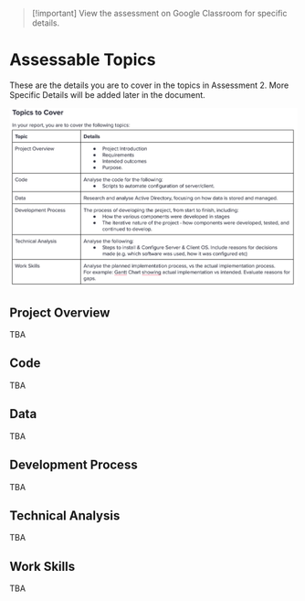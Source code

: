 
> [!important] View the assessment on Google Classroom for specific details.

# Assessable Topics 

These are the details you are to cover in the topics in Assessment 2. More Specific Details will be added later in the document.

![assessment2Topics](Cyber/2%20-%20Network%20Administration%20and%20Security/2024S2/_images/assessment2Topics.png)

## Project Overview

TBA

## Code

TBA

## Data

TBA

## Development Process

TBA

## Technical Analysis

TBA

## Work Skills

TBA